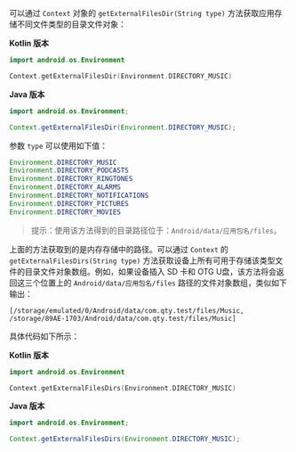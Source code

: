 可以通过 `Context` 对象的 `getExternalFilesDir(String type)` 方法获取应用存储不同文件类型的目录文件对象：

**Kotlin 版本**

```kotlin
import android.os.Environment

Context.getExternalFilesDir(Environment.DIRECTORY_MUSIC)
```

**Java 版本**

```java
import android.os.Environment;

Context.getExternalFilesDir(Environment.DIRECTORY_MUSIC);
```

参数 `type` 可以使用如下值：

```java
Environment.DIRECTORY_MUSIC
Environment.DIRECTORY_PODCASTS
Environment.DIRECTORY_RINGTONES
Environment.DIRECTORY_ALARMS
Environment.DIRECTORY_NOTIFICATIONS
Environment.DIRECTORY_PICTURES
Environment.DIRECTORY_MOVIES
```

> 提示：使用该方法得到的目录路径位于：`Android/data/应用包名/files`。

上面的方法获取到的是内存存储中的路径。可以通过 `Context` 的 `getExternalFilesDirs(String type)` 方法获取设备上所有可用于存储该类型文件的目录文件对象数组。例如，如果设备插入 SD 卡和 OTG U盘，该方法将会返回这三个位置上的 `Android/data/应用包名/files` 路径的文件对象数组，类似如下输出：

```
[/storage/emulated/0/Android/data/com.qty.test/files/Music, /storage/89AE-1703/Android/data/com.qty.test/files/Music]
```

具体代码如下所示：

**Kotlin 版本**

```kotlin
import android.os.Environment

Context.getExternalFilesDirs(Environment.DIRECTORY_MUSIC)
```

**Java 版本**

```java
import android.os.Environment;

Context.getExternalFilesDirs(Environment.DIRECTORY_MUSIC);
```